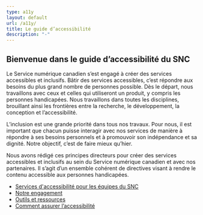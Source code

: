 ```yaml
---
type: a11y
layout: default
url: /a11y/
title: Le guide d’accessibilité 
description: "-"
---
```


<h2 class="section--title">Bienvenue dans le guide d’accessibilité du SNC</h2> 
     
Le Service numérique canadien s’est engagé à créer des services accessibles et inclusifs. Bâtir des services accessibles, c’est répondre aux besoins du plus grand nombre de personnes possible. Dès le départ, nous travaillons avec ceux et celles qui utiliseront un produit, y compris les personnes handicapées. Nous travaillons dans toutes les disciplines, brouillant ainsi les frontières entre la recherche, le développement, la conception et l’accessibilité.
     
L’inclusion est une grande priorité dans tous nos travaux. Pour nous, il est important que chacun puisse interagir avec nos services de manière à répondre à ses besoins personnels et à promouvoir son indépendance et sa dignité. Notre objectif, c’est de faire mieux qu’hier.
     
Nous avons rédigé ces principes directeurs pour créer des services accessibles et inclusifs au sein du Service numérique canadien et avec nos partenaires. Il s’agit d’un ensemble cohérent de directives visant à rendre le contenu accessible aux personnes handicapées.

- [Services d'accessibilité pour les équipes du SNC](/a11y/services-d-accessibilite-a-cds/)
- [Notre engagement](/a11y/notre-engagement/)
- [Outils et ressources](/a11y/outils-et-ressources)
- [Comment assurer l’accessibilité](/a11y/comment-le-rendre-accessible/)